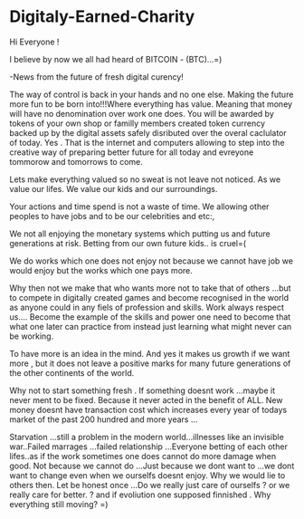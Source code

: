 # Digitaly-Earned-Charity

Hi Everyone !

I believe by now we all had heard of BITCOIN - (BTC)...=)

-News from the future of fresh digital curency! 

The way of control is back in your hands and no one else.
Making the future more fun to be born into!!!Where everything has value. 
Meaning that money will have no denomination over work one does. You will be awarded by tokens of your own shop or familly members created token currency backed up by the digital assets safely disributed over the overal caclulator of today. Yes . That is the internet and computers allowing to step into the creative way of preparing better future for all today and evreyone tommorow and tomorrows to come. 

Lets make everything valued so no sweat is not leave not noticed. As we value our lifes. We value our kids and our surroundings.

Your actions and time spend is not a waste of time. We allowing other peoples to have jobs and to be our celebrities and etc:, 

We not all enjoying the monetary systems which putting us and future generations at risk. Betting from our own future kids.. is cruel=( 

We do works which one does not enjoy not because we cannot have job we would enjoy but the works which one pays more. 

Why then not we make that who wants more not to take that of others ...but to compete in digitally created games and become recognised in the world as anyone could in any fiels of profession and skills. Work always respect us.... Become the example of the skills and power one need to become that what one later can practice from instead just learning what might never can be working. 

To have more is an idea in the mind. And yes it makes us growth if we want more , but it does not leave a positive marks for many future generations of the other continents of the world. 

Why not to start something fresh . If something doesnt work ...maybe it never ment to be fixed. Because it never acted in the benefit of ALL. New money doesnt have transaction cost which increases every year of todays market of the past 200 hundred and more years ...

Starvation ...still  a problem in the modern world...illnesses like an invisible war..Failed marrages ...failed relationship ...Everyone betting of each other lifes..as if the work sometimes one does cannot do more damage when good. Not because we cannot do ...Just because we dont want to ...we dont want to change even when we ourselfs doesnt enjoy. Why we would lie to others then. Let be honest once ...Do we really just care of ourselfs ? or we really care for better. ? and if evoliution one supposed finnished . Why everything still moving? =)
